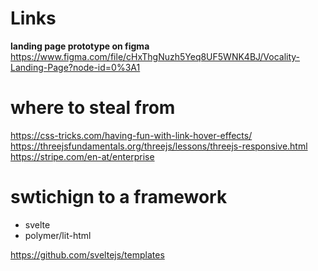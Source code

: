 # Links

__landing page prototype on figma__
https://www.figma.com/file/cHxThgNuzh5Yeq8UF5WNK4BJ/Vocality-Landing-Page?node-id=0%3A1

# where to steal from
https://css-tricks.com/having-fun-with-link-hover-effects/
https://threejsfundamentals.org/threejs/lessons/threejs-responsive.html
https://stripe.com/en-at/enterprise

# swtichign to a framework
- svelte
- polymer/lit-html

https://github.com/sveltejs/templates
